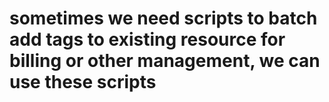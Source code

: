 # sometimes we need scripts to batch add tags to existing resource for billing or other management, we can use these scripts
